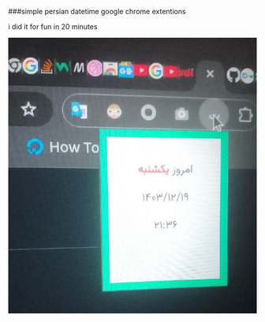 ###simple persian datetime google chrome extentions 

i did it for fun in 20 minutes 

<img src="image.jpg" alt="persian date time" >
